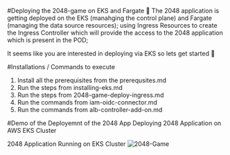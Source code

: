 #Deploying the 2048-game on EKS and Fargate 🚀
The 2048 application is getting deployed on the EKS (manahging the control plane) and Fargate (managing the data source resources); using Ingress Resources to create the Ingress Controller which will provide the access to the 2048 application which is present in the POD;

It seems like you are interested in deploying via EKS so lets get started 🚀

#Installations / Commands to execute
1. Install all the prerequisites from the prerequsites.md
2. Run the steps from installing-eks.md
3. Run the steps from 2048-game-deploy-ingress.md
4. Run the commands from iam-oidc-connector.md
5. Run the commands from alb-controller-add-on.md

#Demo of the Deployemnt of the 2048 App Deploying 2048 Application on AWS EKS Cluster

2048 Application Running on EKS Cluster
![2048-Game](https://github.com/RajPractiseRepo/2048-Game-AWS_EKS/assets/148358152/af1083b2-d63b-4347-97fc-eb9a4d18b78c)
